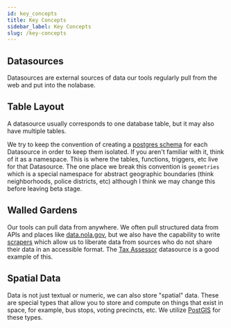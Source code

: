 ```yaml
---
id: key_concepts
title: Key Concepts
sidebar_label: Key Concepts
slug: /key-concepts
---
```


## Datasources

Datasources are external sources of data our tools regularly pull from the web and put
into the nolabase.

## Table Layout

A datasource usually corresponds to one database table, but it may also have multiple tables.

We try to keep the convention of creating a
[postgres schema](https://www.postgresql.org/docs/9.1/ddl-schemas.html) for each
Datasource in order to keep them isolated. If you aren't familiar with it, think of
it as a namespace. This is where the tables, functions, triggers, etc live for that
Datasource. The one place we break this convention is `geometries` which is a special
namespace for abstract geographic boundaries (think neighborhoods, police districts, etc)
although I think we may change this before leaving beta stage.

## Walled Gardens

Our tools can pull data from anywhere. We often pull structured data from APIs and places
like [data.nola.gov](data.nola.gov), but we also have the capability to write [scrapers](https://en.wikipedia.org/wiki/Web_scraping)
which allow us to liberate data from sources who do not share their data in an accessible format.
The [Tax Assessor](/docs/datasources/tax-assessor) datasource is a good example of this.

## Spatial Data

Data is not just textual or numeric, we can also store "spatial" data. These are special types
that allow you to store and compute on things that exist in space, for example, bus stops,
voting precincts, etc. We utilize [PostGIS](https://postgis.net/) for these types.

